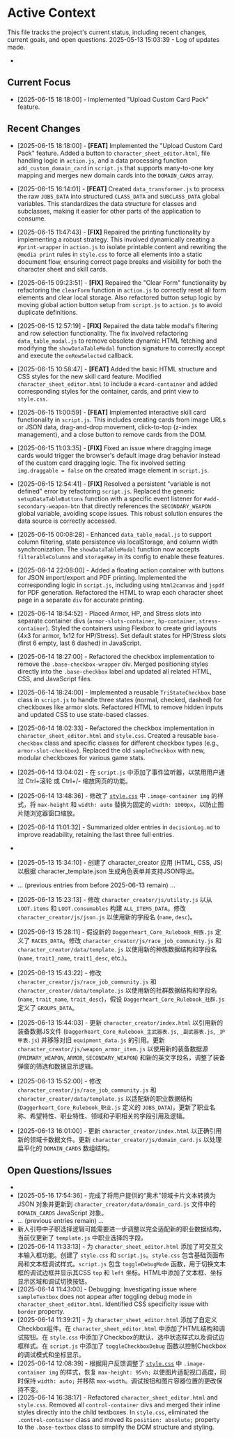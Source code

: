# Active Context

This file tracks the project's current status, including recent changes, current goals, and open questions.
2025-05-13 15:03:39 - Log of updates made.

*

## Current Focus

* [2025-06-15 18:18:00] - Implemented "Upload Custom Card Pack" feature.

## Recent Changes
* [2025-06-15 18:18:00] - **[FEAT]** Implemented the "Upload Custom Card Pack" feature. Added a button to `character_sheet_editor.html`, file handling logic in `action.js`, and a data processing function `add_custom_domain_card` in `script.js` that supports many-to-one key mapping and merges new domain cards into the `DOMAIN_CARDS` array.
* [2025-06-15 16:14:01] - **[FEAT]** Created `data_transformer.js` to process the raw `JOBS_DATA` into structured `CLASS_DATA` and `SUBCLASS_DATA` global variables. This standardizes the data structure for classes and subclasses, making it easier for other parts of the application to consume.
* [2025-06-15 11:47:43] - **[FIX]** Repaired the printing functionality by implementing a robust strategy. This involved dynamically creating a `#print-wrapper` in `action.js` to isolate printable content and rewriting the `@media print` rules in `style.css` to force all elements into a static document flow, ensuring correct page breaks and visibility for both the character sheet and skill cards.
* [2025-06-15 09:23:51] - **[FIX]** Repaired the "Clear Form" functionality by refactoring the `clearForm` function in `action.js` to correctly reset all form elements and clear local storage. Also refactored button setup logic by moving global action button setup from `script.js` to `action.js` to avoid duplicate definitions.
* [2025-06-15 12:57:19] - **[FIX]** Repaired the data table modal's filtering and row selection functionality. The fix involved refactoring `data_table_modal.js` to remove obsolete dynamic HTML fetching and modifying the `showDataTableModal` function signature to correctly accept and execute the `onRowSelected` callback.
* [2025-06-15 10:58:47] - **[FEAT]** Added the basic HTML structure and CSS styles for the new skill card feature. Modified `character_sheet_editor.html` to include a `#card-container` and added corresponding styles for the container, cards, and print view to `style.css`.
* [2025-06-15 11:00:59] - **[FEAT]** Implemented interactive skill card functionality in `script.js`. This includes creating cards from image URLs or JSON data, drag-and-drop movement, click-to-top (z-index management), and a close button to remove cards from the DOM.
* [2025-06-15 11:03:35] - **[FIX]** Fixed an issue where dragging image cards would trigger the browser's default image drag behavior instead of the custom card dragging logic. The fix involved setting `img.draggable = false` on the created image element in `script.js`.
* [2025-06-15 12:54:41] - **[FIX]** Resolved a persistent "variable is not defined" error by refactoring `script.js`. Replaced the generic `setupDataTableButtons` function with a specific event listener for `#add-secondary-weapon-btn` that directly references the `SECONDARY_WEAPON` global variable, avoiding scope issues. This robust solution ensures the data source is correctly accessed.
* [2025-06-15 00:08:28] - Enhanced `data_table_modal.js` to support column filtering, state persistence via localStorage, and column width synchronization. The `showDataTableModal` function now accepts `filterableColumns` and `storageKey` in its config to enable these features.
* [2025-06-14 22:08:00] - Added a floating action container with buttons for JSON import/export and PDF printing. Implemented the corresponding logic in `script.js`, including using `html2canvas` and `jspdf` for PDF generation. Refactored the HTML to wrap each character sheet page in a separate `div` for accurate printing.
* [2025-06-14 18:54:52] - Placed Armor, HP, and Stress slots into separate container divs (`armor-slots-container`, `hp-container`, `stress-container`). Styled the containers using Flexbox to create grid layouts (4x3 for armor, 1x12 for HP/Stress). Set default states for HP/Stress slots (first 6 empty, last 6 dashed) in JavaScript.
* [2025-06-14 18:27:00] - Refactored the checkbox implementation to remove the `.base-checkbox-wrapper` div. Merged positioning styles directly into the `.base-checkbox` label and updated all related HTML, CSS, and JavaScript files.
* [2025-06-14 18:24:00] - Implemented a reusable `TriStateCheckbox` base class in `script.js` to handle three states (normal, checked, dashed) for checkboxes like armor slots. Refactored HTML to remove hidden inputs and updated CSS to use state-based classes.
* [2025-06-14 18:02:33] - Refactored the checkbox implementation in `character_sheet_editor.html` and `style.css`. Created a reusable `base-checkbox` class and specific classes for different checkbox types (e.g., `armor-slot-checkbox`). Replaced the old `sampleCheckbox` with new, modular checkboxes for various game stats.

* [2025-06-14 13:04:02] - 在 `script.js` 中添加了事件监听器，以禁用用户通过 Ctrl+滚轮 或 Ctrl+/- 缩放网页的功能。
* [2025-06-14 13:48:36] - 修改了 [`style.css`](style.css:1) 中 `.image-container img` 的样式，将 `max-height` 和 `width: auto` 替换为固定的 `width: 1000px`，以防止图片随浏览器窗口缩放。
* [2025-06-14 11:01:32] - Summarized older entries in `decisionLog.md` to improve readability, retaining the last three full entries.
*
* [2025-05-13 15:34:10] - 创建了 character_creator 应用 (HTML, CSS, JS) 以根据 character_template.json 生成角色表单并支持JSON导出。
* ... (previous entries from before 2025-06-13 remain) ...
* [2025-06-13 15:23:13] - 修改 `character_creator/js/utility.js` 以从 `LOOT.items` 和 `LOOT.consumables` 构建 `ALL_ITEMS_DATA`。修改 `character_creator/js/json.js` 以使用新的字段名 (`name`, `desc`)。
* [2025-06-13 15:28:11] - 假设新的 `Daggerheart_Core_Rulebook_种族.js` 定义了 `RACES_DATA`。修改 `character_creator/js/race_job_community.js` 和 `character_creator/data/template.js` 以使用新的种族数据结构和字段名 (`name`, `trait1_name`, `trait1_desc`, etc.)。
* [2025-06-13 15:43:22] - 修改 `character_creator/js/race_job_community.js` 和 `character_creator/data/template.js` 以使用新的社群数据结构和字段名 (`name`, `trait_name`, `trait_desc`)，假设 `Daggerheart_Core_Rulebook_社群.js` 定义了 `GROUPS_DATA`。
* [2025-06-13 15:44:03] - 更新 `character_creator/index.html` 以引用新的装备数据JS文件 (`Daggerheart_Core_Rulebook_主武器表.js`, `_副武器表.js`, `_护甲表.js`) 并移除对旧 `equipment_data.js` 的引用。更新 `character_creator/js/weapon_armor_item.js` 以使用新的装备数据源 (`PRIMARY_WEAPON`, `ARMOR`, `SECONDARY_WEAPON`) 和新的英文字段名，调整了装备弹窗的筛选和数据显示逻辑。
* [2025-06-13 15:52:00] - 修改 `character_creator/js/race_job_community.js` 和 `character_creator/data/template.js` 以适配新的职业数据结构 (`Daggerheart_Core_Rulebook_职业.js` 定义的 `JOBS_DATA`)，更新了职业名称、希望特性、职业特性、领域和子职相关的字段引用及逻辑。
* [2025-06-13 16:01:00] - 更新 `character_creator/index.html` 以正确引用新的领域卡数据文件。更新 `character_creator/js/domain_card.js` 以处理扁平化的 `DOMAIN_CARDS` 数组结构。

## Open Questions/Issues

*
* [2025-05-16 17:54:36] - 完成了将用户提供的“奥术”领域卡片文本转换为 JSON 对象并更新到 `character_creator/data/domain_card.js` 文件中的 `DOMAIN_CARDS` JavaScript 对象。
* ... (previous entries remain) ...
* 新人引导中子职选择逻辑可能需要进一步调整以完全适配新的职业数据结构，当前仅更新了 `template.js` 中职业选择的字段。
* [2025-06-14 11:33:13] - 为 `character_sheet_editor.html` 添加了可交互文本输入框功能。创建了 `style.css` 和 `script.js`。`style.css` 包含基础页面布局和文本框调试样式。`script.js` 包含 `toggleDebugMode` 函数，用于切换文本框的调试边框并显示其CSS `top` 和 `left` 坐标。HTML中添加了文本框、坐标显示区域和调试切换按钮。
* [2025-06-14 11:43:00] - Debugging: Investigating issue where `sampleTextbox` does not appear after toggling debug mode in `character_sheet_editor.html`. Identified CSS specificity issue with `border` property.
* [2025-06-14 11:39:21] - 为 `character_sheet_editor.html` 添加了自定义Checkbox组件。在 `character_sheet_editor.html` 中添加了HTML结构和调试按钮。在 `style.css` 中添加了Checkbox的默认、选中状态样式以及调试边框样式。在 `script.js` 中添加了 `toggleCheckboxDebug` 函数以控制Checkbox的调试模式和坐标显示。
* [2025-06-14 12:08:39] - 根据用户反馈调整了 [`style.css`](style.css:1) 中 `.image-container img` 的样式，恢复 `max-height: 95vh;` 以使图片适配视口高度，同时保持 `width: auto;` 并移除 `max-width`。调试按钮和图片容器位置的更改保持不变。
* [2025-06-14 16:38:17] - Refactored `character_sheet_editor.html` and `style.css`. Removed all `control-container` divs and merged their inline styles directly into the child textboxes. In `style.css`, eliminated the `.control-container` class and moved its `position: absolute;` property to the `.base-textbox` class to simplify the DOM structure and styling.